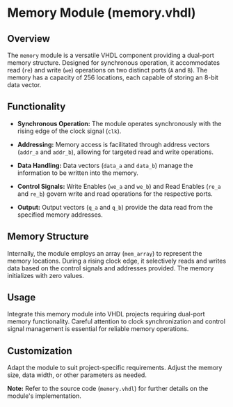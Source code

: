 # Memory Module (memory.vhdl)

## Overview

The `memory` module is a versatile VHDL component providing a dual-port memory structure. Designed for synchronous operation, it accommodates read (`re`) and write (`we`) operations on two distinct ports (`A` and `B`). The memory has a capacity of 256 locations, each capable of storing an 8-bit data vector.

## Functionality

- **Synchronous Operation:** The module operates synchronously with the rising edge of the clock signal (`clk`).
  
- **Addressing:** Memory access is facilitated through address vectors (`addr_a` and `addr_b`), allowing for targeted read and write operations.

- **Data Handling:** Data vectors (`data_a` and `data_b`) manage the information to be written into the memory.

- **Control Signals:** Write Enables (`we_a` and `we_b`) and Read Enables (`re_a` and `re_b`) govern write and read operations for the respective ports.

- **Output:** Output vectors (`q_a` and `q_b`) provide the data read from the specified memory addresses.

## Memory Structure

Internally, the module employs an array (`mem_array`) to represent the memory locations. During a rising clock edge, it selectively reads and writes data based on the control signals and addresses provided. The memory initializes with zero values.

## Usage

Integrate this memory module into VHDL projects requiring dual-port memory functionality. Careful attention to clock synchronization and control signal management is essential for reliable memory operations.

## Customization

Adapt the module to suit project-specific requirements. Adjust the memory size, data width, or other parameters as needed.

**Note:** Refer to the source code (`memory.vhdl`) for further details on the module's implementation.

